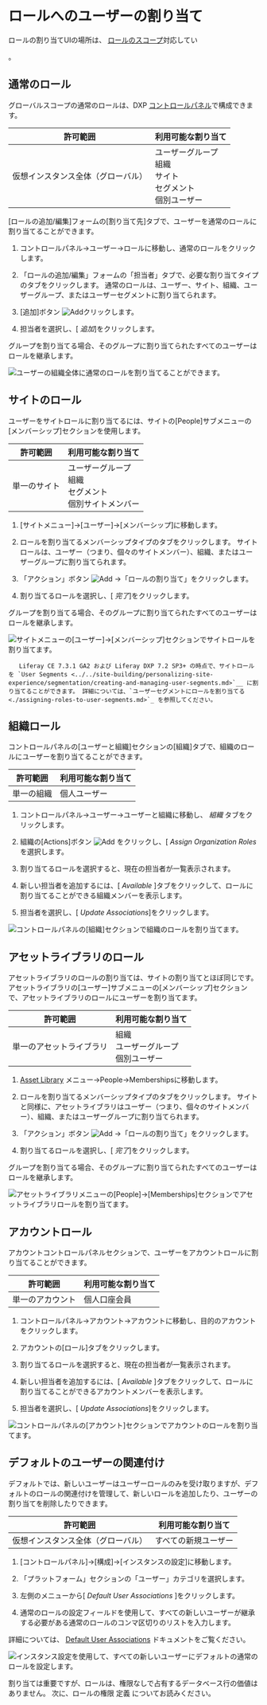 # ロールへのユーザーの割り当て

ロールの割り当てUIの場所は、 [ロールのスコープ](./understanding-roles-and-permissions.md#roles-and-scope)対応してい

 。</p> 



## 通常のロール

グローバルスコープの通常のロールは、DXP [コントロールパネル](../../getting-started/navigating-dxp.md#control-panel)で構成できます。

| 許可範囲              | 利用可能な割り当て                                                                    |
| ----------------- | ---------------------------------------------------------------------------- |
| 仮想インスタンス全体（グローバル） | ユーザーグループ <br />組織 <br />サイト <br />セグメント <br />個別ユーザー |


[ロールの追加/編集]フォームの[割り当て先]タブで、ユーザーを通常のロールに割り当てることができます。

1.  コントロールパネル→ユーザー→ロールに移動し、通常のロールをクリックします。

2.  「ロールの追加/編集」フォームの「担当者」タブで、必要な割り当てタイプのタブをクリックします。 通常のロールは、ユーザー、サイト、組織、ユーザーグループ、またはユーザーセグメントに割り当てられます。

3.  [追加]ボタン ![Add](../../images/icon-add.png)クリックします。

4.  担当者を選択し、[ *追加*]をクリックします。
   
   グループを割り当てる場合、そのグループに割り当てられたすべてのユーザーはロールを継承します。

![ユーザーの組織全体に通常のロールを割り当てることができます。](./assigning-users-to-roles/images/05.png)



## サイトのロール

ユーザーをサイトロールに割り当てるには、サイトの[People]サブメニューの[メンバーシップ]セクションを使用します。

| 許可範囲   | 利用可能な割り当て                                                       |
| ------ | --------------------------------------------------------------- |
| 単一のサイト | ユーザーグループ <br />組織 <br />セグメント <br />個別サイトメンバー |


1.  [サイトメニュー]→[ユーザー]→[メンバーシップ]に移動します。

2.  ロールを割り当てるメンバーシップタイプのタブをクリックします。 サイトロールは、ユーザー（つまり、個々のサイトメンバー）、組織、またはユーザーグループに割り当てられます。

3.  「アクション」ボタン ![Add](../../images/icon-actions.png) →「ロールの割り当て」をクリックします。

4.  割り当てるロールを選択し、[ *完了*]をクリックします。
   
   グループを割り当てる場合、そのグループに割り当てられたすべてのユーザーはロールを継承します。

![サイトメニューの[ユーザー]→[メンバーシップ]セクションでサイトロールを割り当てます。](./assigning-users-to-roles/images/01.png)



``` note::
   Liferay CE 7.3.1 GA2 および Liferay DXP 7.2 SP3+ の時点で、サイトロールを `User Segments <../../site-building/personalizing-site-experience/segmentation/creating-and-managing-user-segments.md>`__ に割り当てることができます。 詳細については、`ユーザーセグメントにロールを割り当てる <./assigning-roles-to-user-segments.md>`_ を参照してください。
```




## 組織ロール

コントロールパネルの[ユーザーと組織]セクションの[組織]タブで、組織のロールにユーザーを割り当てることができます。

| 許可範囲  | 利用可能な割り当て |
| ----- | --------- |
| 単一の組織 | 個人ユーザー    |


1.  コントロールパネル→ユーザー→ユーザーと組織に移動し、 *組織* タブをクリックします。

2.  組織の[Actions]ボタン ![Add](../../images/icon-actions.png) をクリックし、[ *Assign Organization Roles*を選択します。

3.  割り当てるロールを選択すると、現在の担当者が一覧表示されます。

4.  新しい担当者を追加するには、[ *Available* ]タブをクリックして、ロールに割り当てることができる組織メンバーを表示します。

5.  担当者を選択し、[ *Update Associations*]をクリックします。

![コントロールパネルの[組織]セクションで組織のロールを割り当てます。](./assigning-users-to-roles/images/02.png)



## アセットライブラリのロール

アセットライブラリのロールの割り当ては、サイトの割り当てとほぼ同じです。アセットライブラリの[ユーザー]サブメニューの[メンバーシップ]セクションで、アセットライブラリのロールにユーザーを割り当てます。

| 許可範囲         | 利用可能な割り当て                                   |
| ------------ | ------------------------------------------- |
| 単一のアセットライブラリ | 組織 <br />ユーザーグループ <br /> 個別ユーザー |


1.  [Asset Library](../../site-building/understanding-asset-libraries.md) メニュー→People→Membershipsに移動します。

2.  ロールを割り当てるメンバーシップタイプのタブをクリックします。 サイトと同様に、アセットライブラリはユーザー（つまり、個々のサイトメンバー）、組織、またはユーザーグループに割り当てられます。

3.  「アクション」ボタン ![Add](../../images/icon-actions.png) →「ロールの割り当て」をクリックします。

4.  割り当てるロールを選択し、[ *完了*]をクリックします。
   
   グループを割り当てる場合、そのグループに割り当てられたすべてのユーザーはロールを継承します。

![アセットライブラリメニューの[People]→[Memberships]セクションでアセットライブラリロールを割り当てます。](./assigning-users-to-roles/images/03.png)



## アカウントロール

アカウントコントロールパネルセクションで、ユーザーをアカウントロールに割り当てることができます。

| 許可範囲     | 利用可能な割り当て |
| -------- | --------- |
| 単一のアカウント | 個人口座会員    |


1.  コントロールパネル→アカウント→アカウントに移動し、目的のアカウントをクリックします。

2.  アカウントの[ロール]タブをクリックします。

3.  割り当てるロールを選択すると、現在の担当者が一覧表示されます。

4.  新しい担当者を追加するには、[ *Available* ]タブをクリックして、ロールに割り当てることができるアカウントメンバーを表示します。

5.  担当者を選択し、[ *Update Associations*]をクリックします。

![コントロールパネルの[アカウント]セクションでアカウントのロールを割り当てます。](./assigning-users-to-roles/images/04.png)



## デフォルトのユーザーの関連付け

デフォルトでは、新しいユーザーはユーザーロールのみを受け取りますが、デフォルトのロールの関連付けを管理して、新しいロールを追加したり、ユーザーの割り当てを削除したりできます。

| 許可範囲              | 利用可能な割り当て  |
| ----------------- | ---------- |
| 仮想インスタンス全体（グローバル） | すべての新規ユーザー |


1.  [コントロールパネル]→[構成]→[インスタンスの設定]に移動します。

2.  「プラットフォーム」セクションの「ユーザー」カテゴリを選択します。

3.  左側のメニューから[ *Default User Associations* ]をクリックします。

4.  通常のロールの設定フィールドを使用して、すべての新しいユーザーが継承する必要がある通常のロールのコンマ区切りのリストを入力します。

詳細については、 [Default User Associations](../../system-administration/virtual-instances/users.md#default-user-associations) ドキュメントをご覧ください。

![インスタンス設定を使用して、すべての新しいユーザーにデフォルトの通常のロールを設定します。](./assigning-users-to-roles/images/06.png)

割り当ては重要ですが、ロールは、権限なしで占有するデータベース行の価値はありません。 次に、ロールの権限</a> 定義 についてお読みください。</p>
